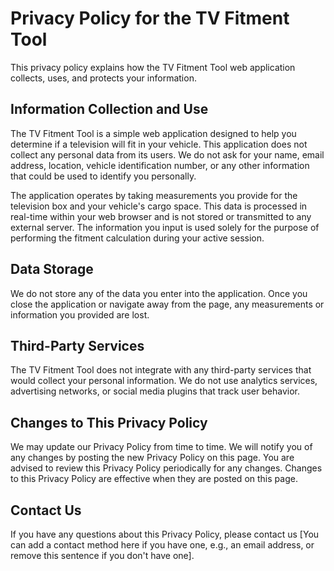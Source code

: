 <!DOCTYPE html>
<html>
<head>
<title>Privacy Policy</title>
</head>
<body>

<h1>Privacy Policy for the TV Fitment Tool</h1>

<p>This privacy policy explains how the TV Fitment Tool web application collects, uses, and protects your information.</p>

<h2>Information Collection and Use</h2>

<p>The TV Fitment Tool is a simple web application designed to help you determine if a television will fit in your vehicle. This application does not collect any personal data from its users. We do not ask for your name, email address, location, vehicle identification number, or any other information that could be used to identify you personally.</p>

<p>The application operates by taking measurements you provide for the television box and your vehicle's cargo space. This data is processed in real-time within your web browser and is not stored or transmitted to any external server. The information you input is used solely for the purpose of performing the fitment calculation during your active session.</p>

<h2>Data Storage</h2>

<p>We do not store any of the data you enter into the application. Once you close the application or navigate away from the page, any measurements or information you provided are lost.</p>

<h2>Third-Party Services</h2>

<p>The TV Fitment Tool does not integrate with any third-party services that would collect your personal information. We do not use analytics services, advertising networks, or social media plugins that track user behavior.</p>

<h2>Changes to This Privacy Policy</h2>

<p>We may update our Privacy Policy from time to time. We will notify you of any changes by posting the new Privacy Policy on this page. You are advised to review this Privacy Policy periodically for any changes. Changes to this Privacy Policy are effective when they are posted on this page.</p>

<h2>Contact Us</h2>

<p>If you have any questions about this Privacy Policy, please contact us [You can add a contact method here if you have one, e.g., an email address, or remove this sentence if you don't have one].</p>

</body>
</html>
